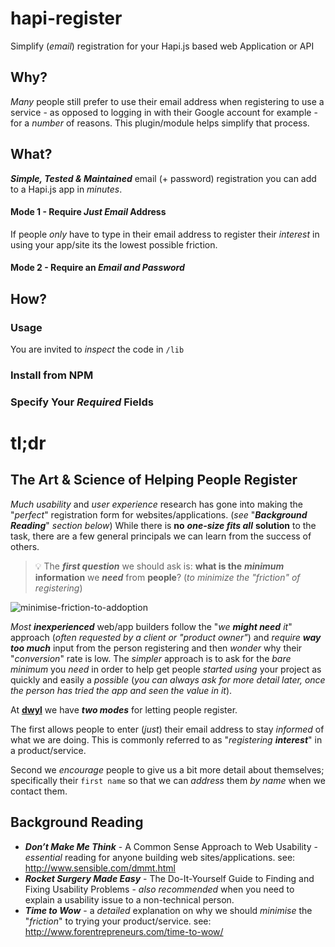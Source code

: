# hapi-register

Simplify (*email*) registration for your Hapi.js based web Application or API

## Why?

*Many* people still prefer to use their email address when registering
to use a service - as opposed to logging in with their Google account
for example - for a *number* of reasons.
This plugin/module helps simplify that process.

## What?

***Simple, Tested & Maintained*** email (+ password) registration you can add
to a Hapi.js app in *minutes*.


#### Mode 1 - Require *Just Email* Address

If people *only* have to type in their email address to register their *interest* in using your app/site its the lowest possible friction.


#### Mode 2 - Require an *Email and Password*



## How?

### Usage

You are invited to *inspect* the code in `/lib`

### Install from NPM


### Specify Your *Required* Fields





# tl;dr

## The Art & Science of Helping People Register

*Much* *usability* and *user experience* research has gone into making
the "*perfect*" registration form for websites/applications.
(*see* "***Background Reading***" *section below*)
While there is **no** ***one-size fits all*** **solution** to the task,
there are a few general principals we can learn from the success of others.

> :bulb: The ***first question*** we should ask is:
**what is the** ***minimum*** **information** we
***need*** from **people**? (*to minimize the "friction" of registering*)

![minimise-friction-to-addoption](https://cloud.githubusercontent.com/assets/194400/9978113/251295f6-5f19-11e5-8452-ffe9549e07bb.png)

*Most* ***inexperienced*** web/app builders follow the "*we* ***might need*** *it*" approach (*often requested by a client or "product owner"*)
and *require* ***way too much***
input from the person registering and then *wonder* why their "*conversion*"
rate is low. The *simpler* approach is to ask for the *bare minimum*
you *need* in order to help get people *started using* your project as
quickly and easily a *possible* (*you can always ask for more detail later, once the person has tried the app and seen the value in it*).

At [**dwyl**](https://github.com/dwyl) we have ***two modes*** for letting people register.

The first allows people to enter (*just*) their
email address to stay *informed* of what we are doing. This is commonly
referred to as "*registering* ***interest***" in a product/service.

Second we *encourage* people to give us a bit more detail about themselves;
specifically their `first name` so that we can *address* them *by name*
when we contact them.

## Background Reading

+ ***Don’t Make Me Think*** - A Common Sense Approach to Web Usability -
*essential* reading for anyone building web sites/applications. see: http://www.sensible.com/dmmt.html
+ ***Rocket Surgery Made Easy*** - The Do-It-Yourself Guide to Finding and Fixing Usability Problems - *also recommended* when you need to
explain a usability issue to a non-technical person.
+ ***Time to Wow*** - a *detailed* explanation on why we should
*minimise* the "*friction*" to trying your product/service. see:
http://www.forentrepreneurs.com/time-to-wow/
